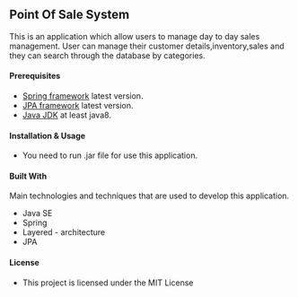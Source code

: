 ## Point Of Sale System

This is an application which allow users to manage day to day sales management. User can manage their customer details,inventory,sales and they can search through the database by categories.

#### Prerequisites
* [Spring framework](spring.io) latest version.
* [JPA framework](hibernate.org) latest version.
* [Java JDK](oracle.com/java/technologies/javase/javase-jdk8-downloads.html) at least java8.

#### Installation & Usage
* You need to run .jar file for use this application.

#### Built With

Main technologies and techniques that are used to develop this application.

* Java SE
* Spring
* Layered - architecture
* JPA

#### License

* This project is licensed under the MIT License